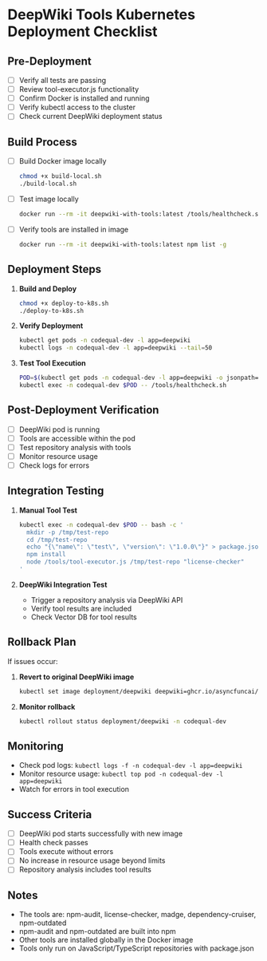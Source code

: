 # DeepWiki Tools Kubernetes Deployment Checklist

## Pre-Deployment

- [ ] Verify all tests are passing
- [ ] Review tool-executor.js functionality
- [ ] Confirm Docker is installed and running
- [ ] Verify kubectl access to the cluster
- [ ] Check current DeepWiki deployment status

## Build Process

- [ ] Build Docker image locally
  ```bash
  chmod +x build-local.sh
  ./build-local.sh
  ```

- [ ] Test image locally
  ```bash
  docker run --rm -it deepwiki-with-tools:latest /tools/healthcheck.sh
  ```

- [ ] Verify tools are installed in image
  ```bash
  docker run --rm -it deepwiki-with-tools:latest npm list -g
  ```

## Deployment Steps

1. **Build and Deploy**
   ```bash
   chmod +x deploy-to-k8s.sh
   ./deploy-to-k8s.sh
   ```

2. **Verify Deployment**
   ```bash
   kubectl get pods -n codequal-dev -l app=deepwiki
   kubectl logs -n codequal-dev -l app=deepwiki --tail=50
   ```

3. **Test Tool Execution**
   ```bash
   POD=$(kubectl get pods -n codequal-dev -l app=deepwiki -o jsonpath='{.items[0].metadata.name}')
   kubectl exec -n codequal-dev $POD -- /tools/healthcheck.sh
   ```

## Post-Deployment Verification

- [ ] DeepWiki pod is running
- [ ] Tools are accessible within the pod
- [ ] Test repository analysis with tools
- [ ] Monitor resource usage
- [ ] Check logs for errors

## Integration Testing

1. **Manual Tool Test**
   ```bash
   kubectl exec -n codequal-dev $POD -- bash -c '
     mkdir -p /tmp/test-repo
     cd /tmp/test-repo
     echo "{\"name\": \"test\", \"version\": \"1.0.0\"}" > package.json
     npm install
     node /tools/tool-executor.js /tmp/test-repo "license-checker"
   '
   ```

2. **DeepWiki Integration Test**
   - Trigger a repository analysis via DeepWiki API
   - Verify tool results are included
   - Check Vector DB for tool results

## Rollback Plan

If issues occur:

1. **Revert to original DeepWiki image**
   ```bash
   kubectl set image deployment/deepwiki deepwiki=ghcr.io/asyncfuncai/deepwiki-open:latest -n codequal-dev
   ```

2. **Monitor rollback**
   ```bash
   kubectl rollout status deployment/deepwiki -n codequal-dev
   ```

## Monitoring

- Check pod logs: `kubectl logs -f -n codequal-dev -l app=deepwiki`
- Monitor resource usage: `kubectl top pod -n codequal-dev -l app=deepwiki`
- Watch for errors in tool execution

## Success Criteria

- [ ] DeepWiki pod starts successfully with new image
- [ ] Health check passes
- [ ] Tools execute without errors
- [ ] No increase in resource usage beyond limits
- [ ] Repository analysis includes tool results

## Notes

- The tools are: npm-audit, license-checker, madge, dependency-cruiser, npm-outdated
- npm-audit and npm-outdated are built into npm
- Other tools are installed globally in the Docker image
- Tools only run on JavaScript/TypeScript repositories with package.json
